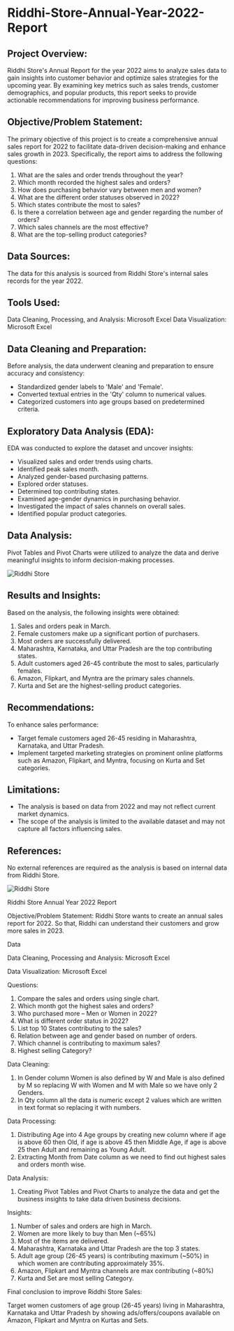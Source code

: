 # Riddhi-Store-Annual-Year-2022-Report


## Project Overview:
Riddhi Store's Annual Report for the year 2022 aims to analyze sales data to gain insights into customer behavior and optimize sales strategies for the upcoming year. By examining key metrics such as sales trends, customer demographics, and popular products, this report seeks to provide actionable recommendations for improving business performance.

## Objective/Problem Statement:
The primary objective of this project is to create a comprehensive annual sales report for 2022 to facilitate data-driven decision-making and enhance sales growth in 2023. Specifically, the report aims to address the following questions:

1. What are the sales and order trends throughout the year?
2. Which month recorded the highest sales and orders?
3. How does purchasing behavior vary between men and women?
4. What are the different order statuses observed in 2022?
5. Which states contribute the most to sales?
6. Is there a correlation between age and gender regarding the number of orders?
7. Which sales channels are the most effective?
8. What are the top-selling product categories?

## Data Sources:
The data for this analysis is sourced from Riddhi Store's internal sales records for the year 2022.

## Tools Used:

Data Cleaning, Processing, and Analysis: Microsoft Excel
Data Visualization: Microsoft Excel

## Data Cleaning and Preparation:
Before analysis, the data underwent cleaning and preparation to ensure accuracy and consistency:

- Standardized gender labels to 'Male' and 'Female'.
- Converted textual entries in the 'Qty' column to numerical values.
- Categorized customers into age groups based on predetermined criteria.

## Exploratory Data Analysis (EDA):
EDA was conducted to explore the dataset and uncover insights:

- Visualized sales and order trends using charts.
- Identified peak sales month.
- Analyzed gender-based purchasing patterns.
- Explored order statuses.
- Determined top contributing states.
- Examined age-gender dynamics in purchasing behavior.
- Investigated the impact of sales channels on overall sales.
- Identified popular product categories.

## Data Analysis:
Pivot Tables and Pivot Charts were utilized to analyze the data and derive meaningful insights to inform decision-making processes.

![Riddhi Store](https://github.com/Meenal-Ramteke/Riddhi-Store-Annual-Year-2022-Report/assets/123671252/1aae586e-00b3-4e3a-a483-13511b33d945)


## Results and Insights:
Based on the analysis, the following insights were obtained:

1. Sales and orders peak in March.
2. Female customers make up a significant portion of purchasers.
3. Most orders are successfully delivered.
4. Maharashtra, Karnataka, and Uttar Pradesh are the top contributing states.
5. Adult customers aged 26-45 contribute the most to sales, particularly females.
6. Amazon, Flipkart, and Myntra are the primary sales channels.
7. Kurta and Set are the highest-selling product categories.

## Recommendations:

To enhance sales performance:

- Target female customers aged 26-45 residing in Maharashtra, Karnataka, and Uttar Pradesh.
- Implement targeted marketing strategies on prominent online platforms such as Amazon, Flipkart, and Myntra, focusing on Kurta and Set categories.

## Limitations:

- The analysis is based on data from 2022 and may not reflect current market dynamics.
- The scope of the analysis is limited to the available dataset and may not capture all factors influencing sales.

## References:
No external references are required as the analysis is based on internal data from Riddhi Store.

![Riddhi Store](https://github.com/Meenal-Ramteke/Riddhi-Store-Annual-Year-2022-Report/assets/123671252/1aae586e-00b3-4e3a-a483-13511b33d945)


Riddhi Store Annual Year 2022 Report

Objective/Problem Statement: Riddhi Store wants to create an annual sales report for 2022. So that, Riddhi can understand their customers and grow more sales in 2023.


Data 

Data Cleaning, Processing and Analysis: Microsoft Excel

Data Visualization: Microsoft Excel


Questions:
1.	Compare the sales and orders using single chart.
2.	Which month got the highest sales and orders?
3.	Who purchased more – Men or Women in 2022?
4.	What is different order status in 2022?
5.	List top 10 States contributing to the sales?
6.	Relation between age and gender based on number of orders.
7.	Which channel is contributing to maximum sales?
8.	Highest selling Category?



Data Cleaning: 
1.	In Gender column Women is also defined by W and Male is also defined by M so replacing W with Women and M with Male so we have only 2 Genders.
2.	In Qty column all the data is numeric except 2 values which are written in text format so replacing it with numbers.



Data Processing:
1.	Distributing Age into 4 Age groups by creating new column where if age is above 60 then Old, if age is above 45 then Middle Age, if age is above 25 then Adult and remaining as Young Adult.
2.	Extracting Month from Date column as we need to find out highest sales and orders month wise.



Data Analysis:
1.	Creating Pivot Tables and Pivot Charts to analyze the data and get the business insights to take data driven business decisions.



Insights:
1.	Number of sales and orders are high in March.
2.	Women are more likely to buy than Men (~65%)
3.	Most of the items are delivered.
4.	Maharashtra, Karnataka and Uttar Pradesh are the top 3 states.
5.	Adult age group (26-45 years) is contributing maximum (~50%) in which women are contributing approximately 35%.
6.	Amazon, Flipkart and Myntra channels are max contributing (~80%)
7.	Kurta and Set are most selling Category.



Final conclusion to improve Riddhi Store Sales:

Target women customers of age group (26-45 years) living in Maharashtra, Karnataka and Uttar Pradesh by showing ads/offers/coupons available on Amazon, Flipkart and Myntra on Kurtas and Sets.



